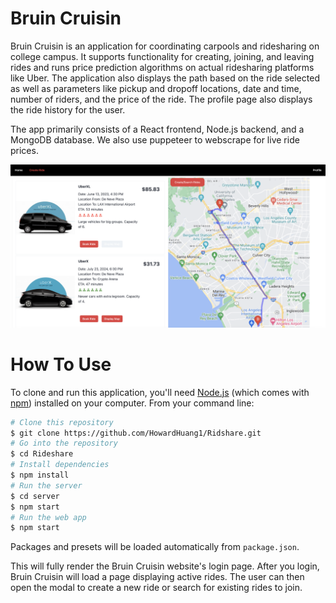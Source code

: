# Bruin Cruisin

Bruin Cruisin is an application for coordinating carpools and ridesharing on college campus. It supports functionality for creating, joining, and leaving rides and runs price prediction algorithms on actual ridesharing platforms like Uber. The application also displays the path based on the ride selected as well as parameters like pickup and dropoff locations, date and time, number of riders, and the price of the ride. The profile page also displays the ride history for the user.

The app primarily consists of a React frontend, Node.js backend, and a MongoDB database. We also use puppeteer to webscrape for live ride prices.

![UI](https://github.com/HowardHuang1/Rideshare/blob/main/BruinCruisin%20UI.png)

# How To Use

To clone and run this application, you'll need [Node.js](https://nodejs.org/en/download/) (which comes with [npm](http://npmjs.com)) installed on your computer. From your command line:

```bash
# Clone this repository
$ git clone https://github.com/HowardHuang1/Ridshare.git
# Go into the repository
$ cd Rideshare
# Install dependencies
$ npm install
# Run the server
$ cd server
$ npm start
# Run the web app
$ npm start
```

Packages and presets will be loaded automatically from `package.json`.

This will fully render the Bruin Cruisin website's login page. After you login, Bruin Cruisin will load a page displaying active rides. The user can then open the modal to create a new ride or search for existing rides to join.
